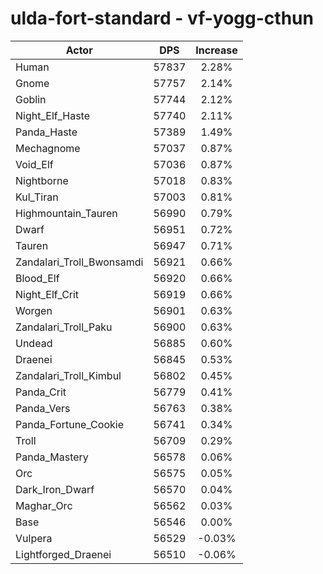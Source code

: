 # ulda-fort-standard - vf-yogg-cthun
| Actor | DPS | Increase |
|---|:---:|:---:|
|Human|57837|2.28%|
|Gnome|57757|2.14%|
|Goblin|57744|2.12%|
|Night_Elf_Haste|57740|2.11%|
|Panda_Haste|57389|1.49%|
|Mechagnome|57037|0.87%|
|Void_Elf|57036|0.87%|
|Nightborne|57018|0.83%|
|Kul_Tiran|57003|0.81%|
|Highmountain_Tauren|56990|0.79%|
|Dwarf|56951|0.72%|
|Tauren|56947|0.71%|
|Zandalari_Troll_Bwonsamdi|56921|0.66%|
|Blood_Elf|56920|0.66%|
|Night_Elf_Crit|56919|0.66%|
|Worgen|56901|0.63%|
|Zandalari_Troll_Paku|56900|0.63%|
|Undead|56885|0.60%|
|Draenei|56845|0.53%|
|Zandalari_Troll_Kimbul|56802|0.45%|
|Panda_Crit|56779|0.41%|
|Panda_Vers|56763|0.38%|
|Panda_Fortune_Cookie|56741|0.34%|
|Troll|56709|0.29%|
|Panda_Mastery|56578|0.06%|
|Orc|56575|0.05%|
|Dark_Iron_Dwarf|56570|0.04%|
|Maghar_Orc|56562|0.03%|
|Base|56546|0.00%|
|Vulpera|56529|-0.03%|
|Lightforged_Draenei|56510|-0.06%|

